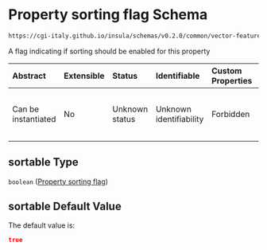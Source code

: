 # Property sorting flag Schema

```txt
https://cgi-italy.github.io/insula/schemas/v0.2.0/common/vector-feature-property.schema.json#/$defs/common/properties/sortable
```

A flag indicating if sorting should be enabled for this property

| Abstract            | Extensible | Status         | Identifiable            | Custom Properties | Additional Properties | Access Restrictions | Defined In                                                                                                         |
| :------------------ | :--------- | :------------- | :---------------------- | :---------------- | :-------------------- | :------------------ | :----------------------------------------------------------------------------------------------------------------- |
| Can be instantiated | No         | Unknown status | Unknown identifiability | Forbidden         | Allowed               | none                | [vector-feature-property.schema.json\*] (schemas/common/vector-feature-property.schema.json) |

## sortable Type

`boolean` ([Property sorting flag](vector-feature-property-defs-vector-feature-property-common-attributes-properties-property-sorting-flag.md))

## sortable Default Value

The default value is:

```json
true
```
